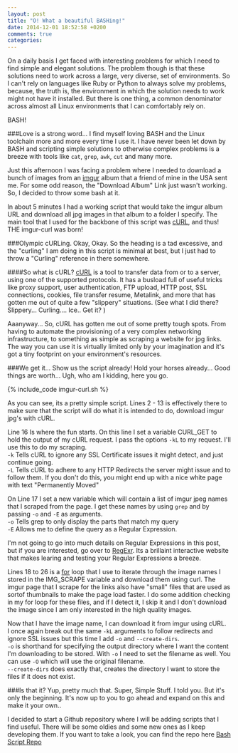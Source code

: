 ```yaml
---
layout: post
title: "O! What a beautiful BASHing!"
date: 2014-12-01 18:52:58 +0200
comments: true
categories: 
---
```

On a daily basis I get faced with interesting problems for which I need to find simple and elegant solutions. The problem though is that these solutions need to work across a large, very diverse, set of environments. So I can't rely on languages like Ruby or Python to always solve my problems, because, the truth is, the environment in which the solution needs to work might not have it installed. But there is one thing, a common denominator across almost all Linux environments that I can comfortably rely on.    

BASH!

<!-- More -->
###Love is a strong word...
I find myself loving BASH and the Linux toolchain more and more every time I use it. I have never been let down by BASH and scripting simple solutions to otherwise complex problems is a breeze with tools like `cat`, `grep`, `awk`, `cut` and many more. 

Just this afternoon I was facing a problem where I needed to download a bunch of images from an [imgur](http://imgur.com/) album that a friend of mine in the USA sent me. For some odd reason, the "Download Album" Link just wasn't working. So, I decided to throw some bash at it.

In about 5 minutes I had a working script that would take the imgur album URL and download all jpg images in that album to a folder I specify. 
The main tool that I used for the backbone of this script was [cURL](http://curl.haxx.se/docs/manpage.html), and thus! THE imgur-curl was born!

###Olympic cURLing.
Okay, Okay. So the heading is a tad excessive, and the "curling" I am doing in this script is minimal at best, but I just had to throw a "Curling" reference in there somewhere.

####So what is cURL? 
[cURL](http://curl.haxx.se/docs/manpage.html) is a tool to transfer data from or to a server, using one of the supported protocols. It has a busload full of useful tricks like proxy support, user authentication, FTP upload, HTTP post, SSL connections, cookies, file transfer resume, Metalink, and more that has gotten me out of quite a few "slippery" situations. (See what I did there? Slippery... Curling.... Ice.. Get it? )

Aaanyway... So, cURL has gotten me out of some pretty tough spots. From having to automate the provisioning of a very complex networking infrastructure, to something as simple as scraping a website for jpg links.
The way you can use it is virtually limited only by your imagination and it's got a tiny footprint on your environment's resources. 

###We get it... Show us the script already!
Hold your horses already... Good things are worth... Ugh, who am I kidding, here you go.

{% include_code imgur-curl.sh  %}

As you can see, its a pretty simple script. Lines 2 - 13 is effectively there to make sure that the script will do what it is intended to do, download imgur jpg's with cURL.

Line 16 Is where the fun starts. On this line I set a variable CURL_GET to hold the output of my cURL request. I pass the options `-kL` to my request. I'll use this to do my scraping.  
`-k` Tells cURL to ignore any SSL Certificate issues it might detect, and just continue going.  
`-L` Tells cURL to adhere to any HTTP Redirects the server might issue and to follow them. If you don't do this, you might end up with a nice white page with text "Permanently Moved"  

On Line 17 I set a new variable which will contain a list of imgur jpeg names that I scraped from the page. 
I get these names by using `grep` and by passing `-o` and `-E` as arguments.   
`-o` Tells grep to only display the parts that match my query  
`-E` Allows me to define the query as a Regular Expression.   

I'm not going to go into much details on Regular Expressions in this post, but if you are interested, go over to [RegExr](http://regexr.com). Its a brillaint interactive website that makes learing and testing your Regular Expressions a breeze. 

Lines 18 to 26 is a [for](http://ss64.com/bash/for.html) loop that I use to iterate through the image names I stored in the IMG_SCRAPE variable and download them using curl. 
The imgur page that I scrape for the links also have "small" files that are used as sortof thumbnails to make the page load faster. I do some addition checking in my for loop for these files, and if I detect it, I skip it and I don't download the image since I am only interested in the high quality images. 

Now that I have the image name, I can download it from imgur using cURL.   
I once again break out the same `-kL` arguments to follow redirects and ignore SSL issues but this time I add `-o` and `--create-dirs`.    
`-o` is shorthand for specifying the output directory where I want the content I'm downloading to be stored. With `-o` I need to set the filename as well. You can use `-O` which will use the original filename.     
`--create-dirs` does exactly that, creates the directory I want to store the files if it does not exist.  

###Is that it? 
Yup, pretty much that. Super, Simple Stuff. I told you. But it's only the beginning. It's now up to you to go ahead and expand on this and make it your own..  

I decided to start a Github repository where I will be adding scripts that I find useful. There will be some oldies and some new ones as I keep developing them. If you want to take a look, you can find the repo here [Bash Script Repo](https://github.com/mandusm/BASH)